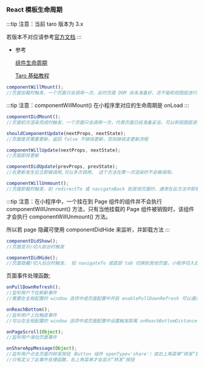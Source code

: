 ### React 模板生命周期

:::tip
注意：当前 taro 版本为 3.x

若版本不对应请参考[官方文档](https://taro-docs.jd.com/taro/docs/README)
:::

- 参考

  [组件生命周期](https://taro-docs.jd.com/taro/docs/apis/about/tarocomponent/)

  [Taro 基础教程](https://taro-docs.jd.com/taro/docs/react)

```js
componentWillMount();
//页面加载时触发，一个页面只会调用一次，此时页面 DOM 尚未准备好，还不能和视图层进行交互
```

:::tip
注意：componentWillMount() 在小程序里对应的生命周期是 onLoad
:::

```js
componentDidMount();
//页面初次渲染完成时触发，一个页面只会调用一次，代表页面已经准备妥当，可以和视图层进行交互

shouldComponentUpdate(nextProps, nextState);
//页面是否需要更新，返回 false 不继续更新，否则继续走更新流程

componentWillUpdate(nextProps, nextState);
//页面即将更新

componentDidUpdate(prevProps, prevState);
//在更新发生后立即被调用,可以多次调用。 这个方法在第一次渲染时不会被调用。
```

```js
componentWillUnmount();
//页面卸载时触发，如 redirectTo 或 navigateBack 到其他页面时，通常在此方法中卸载当前页面的监听和计时方法，防止内存泄漏
```

:::tip
注意：在小程序中，一个挂在到 Page 组件的组件并不会执行 componentWillUnmount() 方法，只有当他挂载的 Page 组件被销毁时，该组件才会执行 componentWillUnmount() 方法。

所以若 page 隐藏可使用 componentDidHide 来监听，并卸载方法
:::

```js
componentDidShow();
//页面显示/切入前台时触发

componentDidHide();
//页面隐藏/切入后台时触发， 如 navigateTo 或底部 tab 切换到其他页面，小程序切入后台等
```

页面事件处理函数;

```js
onPullDownRefresh();
//监听用户下拉刷新事件
//需要在全局配置的 window 选项中或页面配置中开启 enablePullDownRefresh 可以通过 Taro.startPullDownRefresh 触发下拉刷新，调用后触发下拉刷新动画，效果与用户手动下拉刷新一致。当处理完数据刷新后，Taro.stopPullDownRefresh 可以停止当前页面的下拉刷新

onReachBottom();
//监听用户上拉触底事件
//可以在全局配置的 window 选项中或页面配置中设置触发距离 onReachBottomDistance，在触发距离内滑动期间，本事件只会被触发一次

onPageScroll(Object);
//监听用户滑动页面事件

onShareAppMessage(Object);
//监听用户点击页面内转发按钮（Button 组件 openType='share'）或右上角菜单“转发”按钮的行为，并自定义转发内容。
//只有定义了此事件处理函数，右上角菜单才会显示“转发”按钮
```
